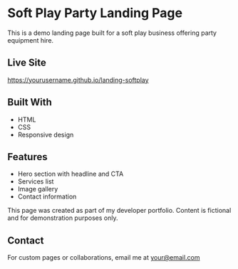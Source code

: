 # Soft Play Party Landing Page

This is a demo landing page built for a soft play business offering party equipment hire.

## Live Site
https://yourusername.github.io/landing-softplay

## Built With
- HTML
- CSS
- Responsive design

## Features
- Hero section with headline and CTA
- Services list
- Image gallery
- Contact information

This page was created as part of my developer portfolio. Content is fictional and for demonstration purposes only.

## Contact
For custom pages or collaborations, email me at your@email.com
